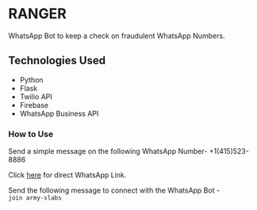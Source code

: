 # RANGER
WhatsApp Bot to keep a check on fraudulent WhatsApp Numbers.

## Technologies Used
- Python
- Flask
- Twilio API
- Firebase
- WhatsApp Business API

### How to Use
Send a simple message on the following WhatsApp Number- +1(415)523-8886

Click [here](https://api.whatsapp.com/send?phone=+14155238886&lang=en) for direct WhatsApp Link.

Send the following message to connect with the WhatsApp Bot -  
`join army-slabs`

